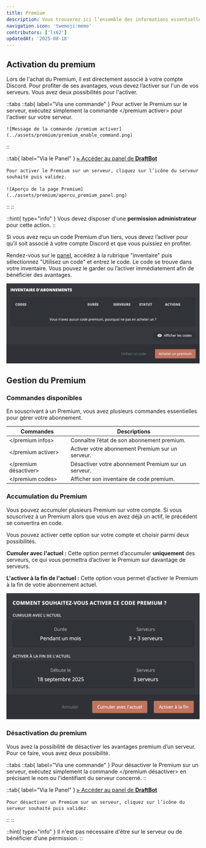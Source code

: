 ```yaml
---
title: Premium
description: Vous trouverez ici l’ensemble des informations essentielles sur le fonctionnement, la gestion et l'activation du premium de DraftBot.
navigation.icon: 'twemoji:memo'
contributors: ['ls62']
updatedAt: '2025-08-18'
---
```



## Activation du premium
Lors de l'achat du Premium, il est directement associé à votre compte Discord. Pour profiter de ses avantages, vous devez l’activer sur l'un de vos serveurs. Vous avez deux possibilités pour l'activer.

::tabs
  ::tab{ label="Via une commande" }
    Pour activer le Premium sur le serveur, exécutez simplement la commande \</premium activer> pour l'activer sur votre serveur.

    ![Message de la commande /premium activer](../assets/premium/premium_enable_command.png)
  ::

  ::tab{ label="Via le Panel" }
    [⫸ Accéder au panel de **DraftBot**](/dashboard/user/premium)

    Pour activer le Premium sur un serveur, cliquez sur l’icône du serveur souhaité puis validez.

    ![Aperçu de la page Premium](../assets/premium/apercu_premium_panel.png)
  ::
::

::hint{ type="info" }
  Vous devez disposer d'une **permission administrateur** pour cette action.
::

Si vous avez reçu un code Premium d’un tiers, vous devez l’activer pour qu’il soit associé à votre compte Discord et que vous puissiez en profiter.

Rendez-vous sur le [panel](/dashboard/user/premium), accédez à la rubrique "inventaire" puis sélectionnez "Utilisez un code" et entrez le code. Le code se trouve dans votre inventaire. Vous pouvez le garder ou l’activer immédiatement afin de bénéficier des avantages.

![Aperçu de l'inventaire](../assets/premium/inventaire_apercu.png)

## Gestion du Premium


### Commandes disponibles
En souscrivant à un Premium, vous avez plusieurs commandes essentielles pour gérer votre abonnement.

| Commandes | Descriptions |
|-----------|--------------|
| \</premium infos>   | Connaître l’état de son abonnement premium.
| \</premium activer>   | Activer votre abonnement Premium sur un serveur.
| \</premium désactiver>   | Désactiver votre abonnement Premium sur un serveur.
| \</premium codes>   | Afficher son inventaire de code premium.


### Accumulation du Premium
Vous pouvez accumuler plusieurs Premium sur votre compte. Si vous souscrivez à un Premium alors que vous en avez déjà un actif, le précédent se convertira en code.

Vous pouvez activer cette option sur votre compte et choisir parmi deux possibilités.

**Cumuler avec l'actuel :**
Cette option permet d’accumuler **uniquement** des serveurs, ce qui vous permettra d’activer le Premium sur davantage de serveurs.

**L'activer à la fin de l'actuel :**
Cette option vous permet d’activer le Premium à la fin de votre abonnement actuel.

![Aperçu de la fenêtre lors de l'activation de votre code](../assets/premium/apercu_popup_acumulation.png)


### Désactivation du premium
Vous avez la possibilité de désactiver les avantages premium d’un serveur. Pour ce faire, vous avez deux possibilité.

::tabs
  ::tab{ label="Via une commande" }
    Pour désactiver le Premium sur un serveur, exécutez simplement la commande \</premium désactiver> en précisant le nom ou l'identifiant du serveur concerné.
  ::

  ::tab{ label="Via le Panel" }
    [⫸ Accéder au panel de **DraftBot**](/dashboard/user/premium)

    Pour désactiver un Premium sur un serveur, cliquez sur l’icône du serveur souhaité puis validez.
  ::
::

::hint{ type="info" }
  Il n'est pas nécessaire d'être sur le serveur ou de bénéficier d’une permission.
::




